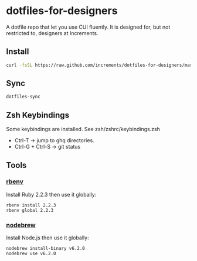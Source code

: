 # dotfiles-for-designers

A dotfile repo that let you use CUI fluently. It is designed for, but not restricted to, designers at Increments.

## Install

```bash
curl -fsSL https://raw.github.com/increments/dotfiles-for-designers/master/script/install.sh | bash
```

## Sync

```bash
dotfiles-sync
```

## Zsh Keybindings

Some keybindings are installed. See zsh/zshrc/keybindings.zsh

- Ctrl-T -> jump to ghq directories.
- Ctrl-G + Ctrl-S -> git status

## Tools

### [rbenv](https://github.com/rbenv/rbenv)

Install Ruby 2.2.3 then use it globally:

```
rbenv install 2.2.3
rbenv global 2.2.3
```

### [nodebrew](https://github.com/hokaccha/nodebrew)

Install Node.js then use it globally:

```
nodebrew install-binary v6.2.0
nodebrew use v6.2.0
```
